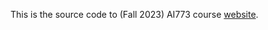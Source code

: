 This is the source code to (Fall 2023) AI773 course [website](https://naver-ai.github.io/202302-AI773/).

